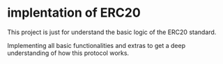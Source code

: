 # implentation of ERC20 
This project is just for understand the basic logic of the ERC20 standard.

Implementing all basic functionalities and extras to get a deep understanding of how this protocol works.
